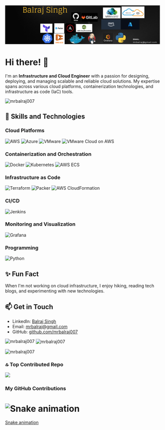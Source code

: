 ![logo](https://github.com/mrbalraj007/BalrajSingh/blob/main/Personal%20Profile%20New%20LinkedIn%20Banner.png)

# Hi there! 👋

I'm an **Infrastructure and Cloud Engineer** with a passion for designing, deploying, and managing scalable and reliable cloud solutions. My expertise spans across various cloud platforms, containerization technologies, and infrastructure as code (IaC) tools.

<p align="left"> <img src="https://komarev.com/ghpvc/?username=mrbalraj007&label=Profile%20views&color=0e75b6&style=flat" alt="mrbalraj007" /> </p>

## 🚀 Skills and Technologies

### Cloud Platforms
![AWS](https://img.shields.io/badge/AWS-232F3E?style=for-the-badge&logo=amazon-aws&logoColor=white)
![Azure](https://img.shields.io/badge/Azure-0078D4?style=for-the-badge&logo=microsoft-azure&logoColor=white)
![VMware](https://img.shields.io/badge/VMware-607078?style=for-the-badge&logo=vmware&logoColor=white)
![VMware Cloud on AWS](https://img.shields.io/badge/VMware_Cloud_on_AWS-FF9900?style=for-the-badge&logo=amazon-aws&logoColor=white)

### Containerization and Orchestration
![Docker](https://img.shields.io/badge/Docker-2496ED?style=for-the-badge&logo=docker&logoColor=white)
![Kubernetes](https://img.shields.io/badge/Kubernetes-326CE5?style=for-the-badge&logo=kubernetes&logoColor=white)
![AWS ECS](https://img.shields.io/badge/AWS_ECS-FF9900?style=for-the-badge&logo=amazon-aws&logoColor=white)

### Infrastructure as Code
![Terraform](https://img.shields.io/badge/Terraform-623CE4?style=for-the-badge&logo=terraform&logoColor=white)
![Packer](https://img.shields.io/badge/Packer-8C71C6?style=for-the-badge&logo=packer&logoColor=white)
![AWS CloudFormation](https://img.shields.io/badge/AWS_CloudFormation-FF4F8B?style=for-the-badge&logo=amazon-aws&logoColor=white)

### CI/CD
![Jenkins](https://img.shields.io/badge/Jenkins-D24939?style=for-the-badge&logo=jenkins&logoColor=white)

### Monitoring and Visualization
![Grafana](https://img.shields.io/badge/Grafana-F46800?style=for-the-badge&logo=grafana&logoColor=white)

### Programming
![Python](https://img.shields.io/badge/Python-3776AB?style=for-the-badge&logo=python&logoColor=white)

## ✨ Fun Fact
When I'm not working on cloud infrastructure, I enjoy hiking, reading tech blogs, and experimenting with new technologies.

## 📫 Get in Touch

- LinkedIn: [Balraj Singh](https://www.linkedin.com/in/sbalraj/)
- Email: [mrbalraj@gmail.com](mailto:mrbalraj@gmail.com)
- GitHub: [github.com/mrbalraj007](https://github.com/mrbalraj007)


<p><img align="left" src="https://github-readme-stats.vercel.app/api/top-langs?username=mrbalraj007&show_icons=true&locale=en&layout=compact" alt="mrbalraj007" /></p>

<p>&nbsp;<img align="center" src="https://github-readme-stats.vercel.app/api?username=mrbalraj007&show_icons=true&locale=en" alt="mrbalraj007" /></p>

<p><img align="center" src="https://github-readme-streak-stats.herokuapp.com/?user=mrbalraj007&" alt="mrbalraj007" /></p>

### 🔝 Top Contributed Repo
![](https://github-contributor-stats.vercel.app/api?username=mrbalraj007&limit=5&theme=flat&combine_all_yearly_contributions=true)

### My GitHub Contributions
# ![Snake animation](https://github.com/mrbalraj007/mrbalraj007/blob/output/github-contribution-grid-snake.svg)

[Snake animation](https://raw.githubusercontent.com/CompetitiveLin/Snake-in-Contribution-Grid/output/github-contribution-grid-snake.svg)
